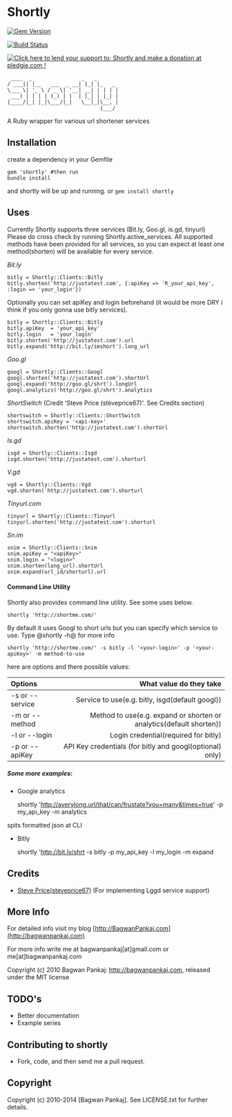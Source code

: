 # Shortly

[![Gem Version](https://badge.fury.io/rb/shortly.png)](http://badge.fury.io/rb/shortly)

[![Build Status](https://travis-ci.org/bagwanpankaj/shortly.svg?branch=master)](https://travis-ci.org/bagwanpankaj/shortly)

<a style="float:right" href='https://pledgie.com/campaigns/24609'><img alt='Click here to lend your support to: Shortly and make a donation at pledgie.com !' src='https://pledgie.com/campaigns/24609.png?skin_name=chrome' border='0' ></a><div style="clear:both"></div>
    
     ____  _                _   _       
    / ___|| |__   ___  _ __| |_| |_   _ 
    \___ \| '_ \ / _ \| '__| __| | | | |
     ___) | | | | (_) | |  | |_| | |_| |
    |____/|_| |_|\___/|_|   \__|_|\__, |
                                  |___/ 


A Ruby wrapper for various url shortener services

## Installation

create a dependency in your Gemfile

    gem 'shortly' #then run
    bundle install

and shortly will be up and running. or `gem install shortly`

## Uses

Currently Shortly supports three services (Bit.ly, Goo.gl, is.gd, tinyurl) Please do cross check by running Shortly.active_services. All supported methods have been provided for all services, so you can expect at least one method(shorten) will be available for every service.

*Bit.ly*

    bitly = Shortly::Clients::Bitly
    bitly.shorten('http://justatest.com', {:apiKey => 'R_your_api_key', :login => 'your_login'})

Optionally you can set apiKey and login beforehand (it would be more DRY i think if you only gonna use bitly services).

    bitly = Shortly::Clients::Bitly
    bitly.apiKey  = 'your_api_key'
    bitly.login   = 'your_login'
    bitly.shorten('http://justatest.com').url
    bitly.expand('http://bit.ly/imshort').long_url

*Goo.gl*

    googl = Shortly::Clients::Googl
    googl.shorten('http://justatest.com').shortUrl
    googl.expand('http://goo.gl/shrt').longUrl
    googl.analytics('http://goo.gl/shrt').analytics

*ShortSwitch* (Credit 'Steve Price (steveprice67)'. See Credits section)

    shortswitch = Shortly::Clients::ShortSwitch
    shortswitch.apiKey = '<api-key>'
    shortswitch.shorten('http://justatest.com').shortUrl

*Is.gd*

    isgd = Shortly::Clients::Isgd
    isgd.shorten('http://justatest.com').shorturl

*V.gd*

    vgd = Shortly::Clients::Vgd
    vgd.shorten('http://justatest.com').shorturl

*Tinyurl.com*

    tinyurl = Shortly::Clients::Tinyurl
    tinyurl.shorten('http://justatest.com').shorturl

*Sn.im*

    snim = Shortly::Clients::Snim
    snim.apiKey = "<apiKey>"
    snim.login = "<login>"
    snim.shorten(long_url).shortUrl
    snim.expand(url_id/shorturl).url

#### Command Line Utility

Shortly also provides command line utility. See some uses below.

    shortly 'http://shortme.com/'

By default it uses Googl to short urls but you can specify which service to use. Type @shortly -h@ for more info

    shortly 'http://shortme.com/' -s bitly -l '<your-login>' -p '<your-apiKey>' -m method-to-use

here are options and there possible values:

| **Options**     | **What value do they take**                                         |
|:----------------|--------------------------------------------------------------------:|
| -s or --service | Service to use(e.g. bitly, isgd(default googl))                     |
| -m or --method  | Method to use(e.g. expand or shorten or analytics(default shorten)) |
| -l or --login   | Login credential(required for bitly)                                |
| -p or --apiKey  | API Key credentials (for bitly and googl(optional) only)            |

##### Some more examples:

* Google analytics

    shortly 'http://averylong.url/that/can/frustate?you=many&times=true' -p my_api_key -m analytics

spits formatted json at CLI

* Bitly

    shortly 'http://bit.ly/shrt -s bitly -p my_api_key -l my_login -m expand

## Credits

* [Steve Price(steveprice67)](https://github.com/steveprice67) (For implementing Lggd service support)

## More Info

For detailed info visit my blog [http://BagwanPankaj.com](http://bagwanpankaj.com)

For more info write me at bagwanpankaj[at]gmail.com or me[at]bagwanpankaj.com

Copyright (c) 2010 Bagwan Pankaj: http://bagwanpankaj.com, released under the MIT license

## TODO's

* Better documentation
* Example series

## Contributing to shortly
 
* Fork, code, and then send me a pull request.

## Copyright

Copyright (c) 2010-2014 [Bagwan Pankaj]. See LICENSE.txt for further details.